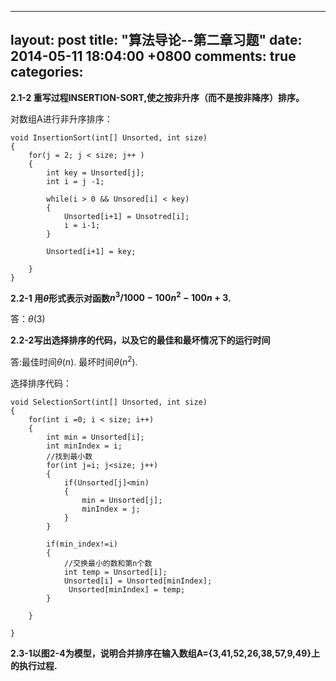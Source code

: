 <script type="text/x-mathjax-config">
MathJax.Hub.Config({
tex2jax: {inlineMath: [['$','$'], ['\\(','\\)']]}
});
</script>


---
layout: post
title: "算法导论--第二章习题"
date: 2014-05-11 18:04:00 +0800
comments: true
categories: 
---

**2.1-2 重写过程INSERTION-SORT,使之按非升序（而不是按非降序）排序。**

对数组A进行非升序排序：

	void InsertionSort(int[] Unsorted, int size)
	{
		for(j = 2; j < size; j++ )
		{
			int key = Unsorted[j];
			int i = j -1;
			
			while(i > 0 && Unsored[i] < key)
			{
				Unsorted[i+1] = Unsotred[i];
				i = i-1;
			}
			
			Unsorted[i+1] = key;
		
		}
	}


**2.2-1 用$\theta$形式表示对函数$n^3/1000-100n^2-100n+3$.**

答：$\theta(3)$



**2.2-2写出选择排序的代码，以及它的最佳和最坏情况下的运行时间**

答:最佳时间$\theta(n)$. 最坏时间$\theta(n^2)$.

选择排序代码：
	
	void SelectionSort(int[] Unsorted, int size)
	{
		for(int i =0; i < size; i++)
		{
			int min = Unsorted[i];
			int minIndex = i;
			//找到最小数
			for(int j=i; j<size; j++)
			{
				if(Unsorted[j]<min)
				{
					min = Unsorted[j];
					minIndex = j;	
				}
			}		
			
			if(min_index!=i)
			{
				//交换最小的数和第n个数
				int temp = Unsorted[i];
				Unsorted[i] = Unsorted[minIndex];
				 Unsorted[minIndex] = temp;
			}
				
		}
	
	}
	
	
**2.3-1以图2-4为模型，说明合并排序在输入数组A={3,41,52,26,38,57,9,49}上的执行过程.**






